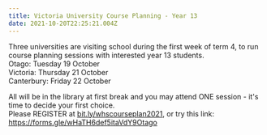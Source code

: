```yaml
---
title: Victoria University Course Planning - Year 13
date: 2021-10-20T22:25:21.004Z
---
```

Three universities are visiting school during the first week of term 4, to run course planning sessions with interested year 13 students.\
Otago: Tuesday 19 October\
Victoria: Thursday 21 October\
Canterbury: Friday 22 October  

All will be in the library at first break and you may attend ONE session - it's time to decide your first choice.\
Please REGISTER at [bit.ly/whscourseplan2021](https://docs.google.com/forms/d/e/1FAIpQLSfRkGJES6EGw4UnuCbupmgVNrsCO2g09NmPf6uLc1N2Tz96VA/viewform),
or try this link: https://forms.gle/wHaTH6def5itaVdY9Otago